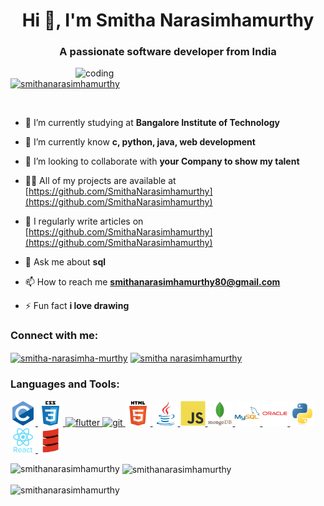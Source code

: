 <h1 align="center">Hi 👋, I'm Smitha Narasimhamurthy</h1>
<h3 align="center">A passionate software developer from India</h3>

<image align="right" alt="coding" width="400" src= "https://www.codium.ai/wp-content/uploads/2023/10/how-does-code-integrity-work.gif">

<p align="left"> <a href="https://github.com/ryo-ma/github-profile-trophy"><img src="https://github-profile-trophy.vercel.app/?username=smithanarasimhamurthy" alt="smithanarasimhamurthy" /></a> </p>

<p align="left"> <a href="https://twitter.com/" target="blank"><img src="https://img.shields.io/twitter/follow/?logo=twitter&style=for-the-badge" alt="" /></a> </p>

- 🔭 I’m currently studying at **Bangalore Institute of Technology**

- 🌱 I’m currently know **c, python, java, web development**

- 👯 I’m looking to collaborate with **your Company to show my talent**

- 👨‍💻 All of my projects are available at [https://github.com/SmithaNarasimhamurthy](https://github.com/SmithaNarasimhamurthy)

- 📝 I regularly write articles on [https://github.com/SmithaNarasimhamurthy](https://github.com/SmithaNarasimhamurthy)

- 💬 Ask me about **sql**

- 📫 How to reach me **smithanarasimhamurthy80@gmail.com**

- ⚡ Fun fact **i love drawing**

<h3 align="left">Connect with me:</h3>
<p align="left">
<a href="https://linkedin.com/in/smitha-narasimha-murthy" target="blank"><img align="center" src="https://raw.githubusercontent.com/rahuldkjain/github-profile-readme-generator/master/src/images/icons/Social/linked-in-alt.svg" alt="smitha-narasimha-murthy" height="30" width="40" /></a>
<a href="https://www.leetcode.com/smitha narasimhamurthy" target="blank"><img align="center" src="https://raw.githubusercontent.com/rahuldkjain/github-profile-readme-generator/master/src/images/icons/Social/leet-code.svg" alt="smitha narasimhamurthy" height="30" width="40" /></a>
</p>

<h3 align="left">Languages and Tools:</h3>
<p align="left"> <a href="https://www.cprogramming.com/" target="_blank" rel="noreferrer"> <img src="https://raw.githubusercontent.com/devicons/devicon/master/icons/c/c-original.svg" alt="c" width="40" height="40"/> </a> <a href="https://www.w3schools.com/css/" target="_blank" rel="noreferrer"> <img src="https://raw.githubusercontent.com/devicons/devicon/master/icons/css3/css3-original-wordmark.svg" alt="css3" width="40" height="40"/> </a> <a href="https://flutter.dev" target="_blank" rel="noreferrer"> <img src="https://www.vectorlogo.zone/logos/flutterio/flutterio-icon.svg" alt="flutter" width="40" height="40"/> </a> <a href="https://git-scm.com/" target="_blank" rel="noreferrer"> <img src="https://www.vectorlogo.zone/logos/git-scm/git-scm-icon.svg" alt="git" width="40" height="40"/> </a> <a href="https://www.w3.org/html/" target="_blank" rel="noreferrer"> <img src="https://raw.githubusercontent.com/devicons/devicon/master/icons/html5/html5-original-wordmark.svg" alt="html5" width="40" height="40"/> </a> <a href="https://www.java.com" target="_blank" rel="noreferrer"> <img src="https://raw.githubusercontent.com/devicons/devicon/master/icons/java/java-original.svg" alt="java" width="40" height="40"/> </a> <a href="https://developer.mozilla.org/en-US/docs/Web/JavaScript" target="_blank" rel="noreferrer"> <img src="https://raw.githubusercontent.com/devicons/devicon/master/icons/javascript/javascript-original.svg" alt="javascript" width="40" height="40"/> </a> <a href="https://www.mongodb.com/" target="_blank" rel="noreferrer"> <img src="https://raw.githubusercontent.com/devicons/devicon/master/icons/mongodb/mongodb-original-wordmark.svg" alt="mongodb" width="40" height="40"/> </a> <a href="https://www.mysql.com/" target="_blank" rel="noreferrer"> <img src="https://raw.githubusercontent.com/devicons/devicon/master/icons/mysql/mysql-original-wordmark.svg" alt="mysql" width="40" height="40"/> </a> <a href="https://www.oracle.com/" target="_blank" rel="noreferrer"> <img src="https://raw.githubusercontent.com/devicons/devicon/master/icons/oracle/oracle-original.svg" alt="oracle" width="40" height="40"/> </a> <a href="https://www.python.org" target="_blank" rel="noreferrer"> <img src="https://raw.githubusercontent.com/devicons/devicon/master/icons/python/python-original.svg" alt="python" width="40" height="40"/> </a> <a href="https://reactjs.org/" target="_blank" rel="noreferrer"> <img src="https://raw.githubusercontent.com/devicons/devicon/master/icons/react/react-original-wordmark.svg" alt="react" width="40" height="40"/> </a> <a href="https://www.scala-lang.org" target="_blank" rel="noreferrer"> <img src="https://raw.githubusercontent.com/devicons/devicon/master/icons/scala/scala-original.svg" alt="scala" width="40" height="40"/> </a> </p>

<p><img align="left" src="https://github-readme-stats.vercel.app/api/top-langs?username=smithanarasimhamurthy&show_icons=true&locale=en&layout=compact" alt="smithanarasimhamurthy" /></p>

<p>&nbsp;<img align="center" src="https://github-readme-stats.vercel.app/api?username=smithanarasimhamurthy&show_icons=true&locale=en" alt="smithanarasimhamurthy" /></p>

<p><img align="center" src="https://github-readme-streak-stats.herokuapp.com/?user=smithanarasimhamurthy&" alt="smithanarasimhamurthy" /></p>
